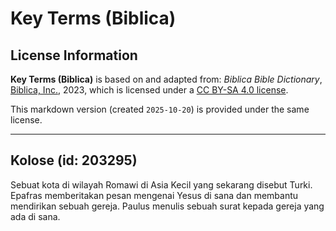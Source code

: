 # Key Terms (Biblica)

## License Information

**Key Terms (Biblica)** is based on and adapted from: _Biblica Bible Dictionary_, [Biblica, Inc.](https://www.biblica.com/), 2023, which is licensed under a [CC BY-SA 4.0 license](https://creativecommons.org/licenses/by-sa/4.0/legalcode.en).

This markdown version (created `2025-10-20`) is provided under the same license.



--------------------------------

## Kolose (id: 203295)

Sebuat kota di wilayah Romawi di Asia Kecil yang sekarang disebut Turki. Epafras memberitakan pesan mengenai Yesus di sana dan membantu mendirikan sebuah gereja. Paulus menulis sebuah surat kepada gereja yang ada di sana.



